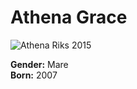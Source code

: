 Athena Grace
=============

![Athena Riks 2015](img/athena_riks.jpg "Athena Riks 2015")

**Gender:** Mare
<br />
**Born:** 2007

